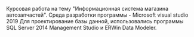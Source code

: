 Курсовая работа на тему "Информационная система магазина автозапчастей".
Среда разработки программы - Microsoft visual studio 2019
Для проектирование базы данной, использовались программы SQL Server 2014 Management Studio и  ERWin Data Modeler.
